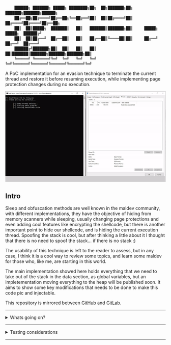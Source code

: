         ██████╗ ███████╗ █████╗ ████████╗██╗  ██╗███████╗██╗     ███████╗███████╗██████╗ 
        ██╔══██╗██╔════╝██╔══██╗╚══██╔══╝██║  ██║██╔════╝██║     ██╔════╝██╔════╝██╔══██╗
        ██║  ██║█████╗  ███████║   ██║   ███████║███████╗██║     █████╗  █████╗  ██████╔╝
        ██║  ██║██╔══╝  ██╔══██║   ██║   ██╔══██║╚════██║██║     ██╔══╝  ██╔══╝  ██╔═══╝ 
        ██████╔╝███████╗██║  ██║   ██║   ██║  ██║███████║███████╗███████╗███████╗██║     
        ╚═════╝ ╚══════╝╚═╝  ╚═╝   ╚═╝   ╚═╝  ╚═╝╚══════╝╚══════╝╚══════╝╚══════╝╚═╝     
                                                                                 


A PoC implementation for an evasion technique to terminate the current thread and restore it before resuming execution, while implementing page protection changes during no execution.

![](assets/ezgif-5-ee95c9b3b0.gif)

## Intro

Sleep and obfuscation methods are well known in the maldev community, with different implementations, they have the objective of hiding from memory scanners while sleeping, usually changing page protections and even adding cool features like encrypting the shellcode, but there is another important point to hide our shellcode, and is hiding the current execution thread. 
Spoofing the stack is cool, but after thinking a little about it I thought that there is no need to spoof the stack… if there is no stack :)

The usability of this technique is left to the reader to assess, but in any case, I think it is a cool way to review some topics, and learn some maldev for those who, like me, are starting in this world.

The main implementation showed here holds everything that we need to take out of the stack in the data section, as global variables, but an impletementation moving everything to the heap will be published soon. It aims to show some key modifications that needs to be done to make this code pic and injectable. 

This repository is mirrored between [GitHub](https://github.com/janoglezcampos/DeathSleep) and [GitLab](https://gitlab.gi7w0rm.de/infosec_family/DeathSleep).

---
<details>
<summary> Whats going on? </summary>

## First of all

Everything stated here comes from my understanding of the different topics covered, either from reading or experience during development. Im aware that Im not an expert and the last thing I want to do is spread misinformation, so if you think that something is not correct, I would love you to make me aware of it, you can contact me on [twitter](https://twitter.com/httpyxel), or opening issues in this repo. Thank you very much for your understanding. :)

## Basics

The main objective of this technique is clear, terminating the current thread and restoring it before resuming execution, but what exactly does this mean, and which new constraints it puts in place?

To be able to restore the execution, we need to save two things before terminating the thread, first, the CPU state, and secondly the stack, and effectively set them up again after the new thread is launched.

I talked about new constraints that will appear in this techniche, and there are two big ones: First we need to store outside the stack anything that is needed from the moment the thread terminates until the stack is restored, and as you will see, it creates some new challenges.

Second, we always need at least another thread running in our process, since we are terminating our thread, if there are no other threads the process will end. I don't think this a big problem, since most agents are injected in other processes, we can assume that this process will keep at least one thread running.

## DeathSleep components:

We can view on this POC 4 core functions:
* **Main program:** This is where you would write your agent code, and it's the portion of the code that will make use of DeathSleep
* **Awake function:** this is the entry point of all our threads, and it's in charge of saving the starting point of the stack that we will be restoring. Also, it's in charge of restoring the stack and CPU context when it's needed, or just launching our main program.
* **DeathSleep:** this is the main function of this technique, and is in charge of backing up the thread context and stack, and also setting everything up for the magic to happen.
* **Rebirth:** A simple function only in charge of launching our new threads.

## Saving the stack.

When we are about to save the stack, a question is raised: how much of the stack needs to be saved?

Lets review first what is in the stack after we called the DeathSleep function (this is the function that saves the context, stack and prepares everything for the obfuscation and restoration)

![](assets/image_1.PNG)
  
As we can see, every function has three parts:

* **Shadow space:** this is a 32 bytes space, allocated by the caller, but used by the callee. As far as I know and I could see, its main function is to hold, if needed, the arguments passed to the callee function in registers, but it can be used for anything the callee function decides.
* **Return address:** this is the address of the next instruction to be executed in the caller function, pushed by the CALL instruction, so the RET instruction in the callee will just take this address and “jump” to it when it ends.
* **Function stack space:** This is the space reserved by the callee to store the value of registers that need to be restored and the value of its local variables.

The minimum portion of the stack that we obviously need to save is everything inside our main program, that means its shadow space, its return address and everything until the DeathSleep function.
Anything before that is not really required (saving the stack used by the entry function has its advantages, but we will discuss that later), as that is the stack used by windows routines for launching our new thread.
Apart from this, I decided to also store the shadow space of the DeathSleep function (not really needed, but it makes the calculation of the Rsp at the moment of waking up easier).

So at the end, we are saving this:
  
![](assets/image_2.PNG)

## How to find our stack addresses:

Every function on a standart compilation should be composed of 3 parts, the prologue, the function code, and the epilogue.

The Rsp (stack pointer), should only be modified on the function prologue and epilogue. The prologue increases the stack pointer (remember increasing the stack means reducing addresses, since they go in opposite directions), to save registers, to hold all its local variables and then to hold the shadow space, and the epilogue does exactly the opposite.

This means that the stack pointer inside the function code should always point to the end of the shadow space (purple on the above image), and the sum of the stack size of the function and the shadow space can be found by calculating how much the prologue increases the stack pointer. This value can be easily calculated using the information held in the unwind tables, an explanation about their usage is something we will not cover here, but as a summary, those tables are used to allow any other thread or process to correctly move through the stack to see its content, to handle exceptions or to analyze it.

## Capturing and preparing the context to restore.

Capturing the context is probably one of the easiest things to do, as we can simply do RtlCaptureContext() at the first line of DeathSleep, before any modification is done to the non-volatile registers.
We still need to do two modifications to the context where we will restore the execution.

The first one will be modifying its Rip, as you remember, this is the register that holds the next instruction to run, and if we just leave this unmodified, execution will resume inside the DeathSleep function. What we will be doing is changing the Rip to hold the return address of DeathSleep, which is pointed by the current Rsp displaced the size increased in the epilogue (green + purple areas in the images above).

The second modification will be done when the thread is restored, and it implies setting the Rsp to point to the top of our restored stack; this will be done during the restoration phase, since we don't know where our new stack will be placed. The value will simply be the end address of our restored stack, since as we discussed later, we copied also the shadow space reserved by the caller of DeathSleep, and that's exactly the value of RSP before the call to DeathSleep.

## Restoring our stack:

Once we reach the point of waking up, just before resuming execution, we need to put our saved stack in place. 
As we already know our saved stack starts at the address captured by the awake function, so the new captured address will be the starting point where we will be placing our saved stack, but this raises a problem, any call to a function after we placed our old stack would modify it and break it, and doing the cleanup here is really convenient, specially freeing the heap used to hold our stack backup.
This means that we need to move our current Rsp and also the parts of the stack that we are currently using to a place outside where we will place our restored stack. 
Trying to make it clearer here is the problem:
  
![](assets/image_3.PNG)
  
And here is my solution, just move everything away:
  
![](assets/image_4.PNG)
  
## Restoring the context:

  After we did all the hard work, the last thing to do is using NtContinue, this function allows us to change the current context with our previously captured and modified context, setting the RIP right after the call to DeathSleep, all the register should have the same values as they had when calling DeathSleep, and RSP should be pointing at the top of the stack.


## Scheduling the restoration process: Using thread pool API.

Okay, we know the basics of what we need to do to store and restore the current thread, but we need somehow be able to run all of this even when we have no threads.
Here is where we meet our lovely Thread Pool API, a tool given by Windows, that will allow us to queue tasks (functions with one argument max) to a group of threads (a pool) that will be fully managed by the operating system.
If you have seen [Ekko](https://github.com/Cracked5pider/Ekko), you can see that it uses this API, so… let's implement it the same way.

Everything worked fine, but there was one problem, a worker was still up even after ending the execution of its queued tasks. This was a problem, since I wanted to destroy all the threads our program could generate, so this was not the way to go. 

After digging a little, I discovered that the thread pool API, used in [Ekko](https://github.com/Cracked5pider/Ekko), was an old version, and there was a new one with some more capabilities, and, between them, a function that will effectively solve our problem: CloseThreadPool(). This new API allows us to create our own pool, and destroy them after using them, terminating all the used workers. It gives another two advantages: setting a maximum number of threads and cleaning groups.
Setting a maximum number of threads would allow us to execute all our tasks sequentially, as long as they are queued with any time difference. 
The cleaning groups are useful to make the cleanup easier after everything is done.

So… it's everything done? Well, at this point the thread is terminated, and we are queuing the rebirth function which creates the new thread with awake as its entry point, restores the previous state  and closes the pool, so far so good!

## Changing memory permissions, redirecting execution.

When I ended with everything that we discussed before, I thought the hard part was solved, since this part was already solved by previous techniques, but ooh boi, I didn't know what was coming.

The main problem is that we need to offload it outside of our code, since we are changing the memory protection to RW (read-write), if we call VirtualProtect(), when the function returns, our process will crash (we can't execute instructions in RW pages), so we need to find a way to execute this from somewhere else, and make it return also to some RX(read-execute) pages (and the same thing happens when coming back).
Obviously, we will be using the thread pool API for this too, but there is a problem, we can only give one argument to our tasks, and VirtualProtect() takes 4.

For this we will be using NtContinue() again, the first time I saw this use for this function was on [Foliage](https://github.com/SecIdiot/FOLIAGE), but it is also used in [Ekko](https://github.com/Cracked5pider/Ekko). 
NtContinue(), as we saw before, allows us to set some context to the thread that calls it, and with some clever tweaking, it can “call” a function with multiple arguments, by using only one (very convenient for the thread pool API). 
The main idea is to set the RIP to the start address of the function, and, since the windows x64 calling convention passes the first four arguments in registers (rcx, rdx, r8, r9, in that order), just put your arguments on the context structure you will pass to NtContinue and, and it will effectively simulate a call to a function.
The last thing we have to take care when using NtContinue is the Rsp, since, as we saw before, this address should hold the return address when a function is called.

So the first thing we need for NtContinue to work is to get a context, we could craft it manually, but we would find a problem, finding the value for Rsp, that when passed to our function, will point to the address that will be used by RET to return. 
Our tasks will work in a different thread, so we don't know where its stack will be placed.
The solution (carefully stolen from [Ekko](https://github.com/Cracked5pider/Ekko), thank you very much :P) is taking a copy of the context inside a worker with RtlCaptureContext(), and increase the stack pointer of the context obtained by 8, so it will point to the address introduced in the stack by CALL RtlCaptureContext(), and which is the return address of this last function, and we can use it as the return address of all our functions.

Okay this is nice, but what happens when we can not do this modification to the Rsp?
That's what happens when we deobfuscate, we will be in a new thread, so the old context's Rsp is useless. We need a new context, taken from the new thread, but we can't use the old trick of modifying the Rsp to point to the correct address.

## Rop Chains

So we can not modify the context obtained, but that doesn't mean it is useless, in reality we will be using it, but in a different way. If we just restore that context with NtContinue(), without modifying its Rip, it will just redirect the execution to the next instruction after the call to RtlCaptureContext(), and with a correct Rsp, so we can use it after our calls to NtContinue() with modified contexts, to be able to correctly end the execution of our tasks.
For doing this we will be using a Rop chain, by setting the Rsp of our first context to point to a manually crafted stack, that will hold everything we need to redirect execution until the second NtContinue() call that will set the correct context to end.

This is how our crafted stack should look like:
  
 ![](assets/image_5.PNG)

We are making use of 2 rop gadgets, one for fixing or “jumping” over the shadow space of our function, and the second one is in charge of placing the argument for NtContinue in rcx, and then returning to it.

Finding this 2 rop gadget is quite easy, the one for fixing the shadow space is just the epilogue of almost any function (i found more than 500 hits only in Ntdll), since as we saw before, epilogues are designed mainly to reduce the Rsp, and the second one is just a pop rcx; ret; which is 2 bytes, and also found a couple ones between Ntdll and Kernel32 dlls.

## A little reversing to the thread pool Api

As we saw, using NtContinue only needs to have its first argument filled to work, and this is perfect with the old thread pool API, but in the new thread pool API, the arguments are passed in the second position, so yeah, this alone wont work.

After some hours without knowing how to solve this last problem, it came to my mind that both apis used the same functions in some cases, and that made me think that they could be more similar than they could appear, so I decided to investigate what were the relation between them.

For the old api we are using CreateTimerQueueTimer() to queue our tasks, and in the new one, we need two functions to do the same:
CreateThreadpoolTimer(), that will take the callback function and the argument to pass to it, and will return a pointer to a  TP_TIMER structure that describes the task, and a second function to queue the task: 
SetThreadpoolTimer(), that will take the previous pointer and a pointer FILETIME structure that describes when the task will be executed.

If we reverse this functions, we will find this: 

  ![](assets/image_6.PNG)
  ![](assets/image_7.PNG)

So as we can see CreateThreadpoolTimer() is just a fancy wrapper for TpAllocTimer(), and SetThreadpoolTimer() is just a forwarder to TpSetTimer().

Now let's check the insides of CreateTimerQueueTimer().
At first, it is just another fancy wrapper to a function in Ntdll, RtlCreateTimer(), and here is where the magic happens. This is a bigger function but here is the gold that we were looking at:

  ![](assets/image_8.PNG)
  
As you can see, inside this function there is effectively a call to TpAllocTimer() and to TpSetTimer(), which is similar to saying that it is calling CreateThreadpoolTimer() and SetThreadpoolTimer() inside it. As we can see the function that we are queuing is not directly the callback we have given to the function, it is setting RtlpTpTimerCallback() as the callback. 
If you didn't realize yet what all of this means, is that we are using CreateThreadpoolTimer() to queue a function that receives its arguments in the second position, RtlpTpTimerCallback(), that will execute another function with its arguments in the first position.

So the only thing that we still need to understand is how the callback information is passed to RtlpTpTimerCallback(), and after some reversing I ended with the following structure, that surprise surprise, IT WORKS!

  ![](assets/image_9.PNG)
  
Now we can call functions that receive their arguments in the first position and at the same time we are able to close our pools, and leave no threads running, win win.
Is important to note that this function is not exported in Ntdll, so I decided to find it by its byte form inside the dll.


So this is the end, and with everything reviewed, I think I gave the core ideas that came throw my mind while developing this POC, and why everything was done in the way I did it.

## Wish you have enjoyed :)

  </details>
  
---

<details>
<summary> Testing considerations </summary>

This code was tested only with MSCV compiler and linker, since this POC is heavily dependend on how it was compiled, I recomend using this same tool, and I dont ensure it will work with other compilers out of the box.
  
</details>

---



